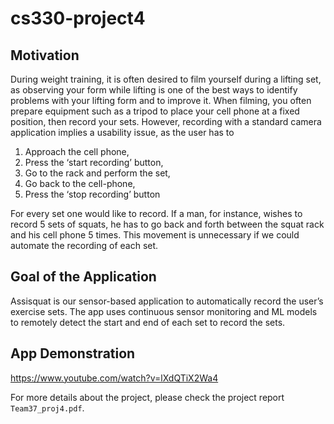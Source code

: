 # cs330-project4

## Motivation
During weight training, it is often desired to film yourself during a lifting set, as observing your form while lifting is one of the best ways to identify problems with your lifting form and to improve it. 
When filming, you often prepare equipment such as a tripod to place your cell phone at a fixed position, then record your sets.
However, recording with a standard camera application implies a usability issue, as the user has to
1. Approach the cell phone,
2. Press the ‘start recording’ button,
3. Go to the rack and perform the set,
4. Go back to the cell-phone,
5. Press the ‘stop recording’ button

For every set one would like to record. If a man, for instance, wishes to record 5 sets of squats, he has to go back and forth between the squat rack and his cell phone 5 times. This movement is unnecessary if we could automate the recording of each set.


## Goal of the Application
Assisquat is our sensor-based application to automatically record the user’s exercise sets. 
The app uses continuous sensor monitoring and ML models to remotely detect the start and end of each set to record the sets.

## App Demonstration
https://www.youtube.com/watch?v=lXdQTiX2Wa4

For more details about the project, please check the project report `Team37_proj4.pdf`.
